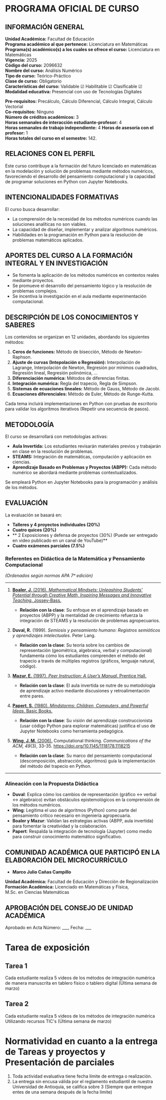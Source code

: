 # PROGRAMA OFICIAL DE CURSO

## INFORMACIÓN GENERAL

**Unidad Académica:** Facultad de Educación  
**Programa académico al que pertenece:** Licenciatura en Matemáticas  
**Programa(s) académico(s) a los cuales se ofrece el curso:** Licenciatura en Matemáticas  
**Vigencia:** 2025  
**Código del curso:** 2096632  
**Nombre del curso:** Análisis Numérico  
**Tipo de curso:** Teórico-Práctico  
**Clase de curso:** Obligatorio  
**Características del curso:** Validable ☑ Habilitable ☑ Clasificable ☑  
**Modalidad educativa:** Presencial con uso de Tecnologías Digitales  

**Pre-requisitos:** Precálculo, Cálculo Diferencial, Cálculo Integral, Cálculo Vectorial  
**Co-requisitos:** Ninguno  
**Número de créditos académicos:** 3  
**Horas semanales de interacción estudiante-profesor:** 4    
**Horas semanales de trabajo independiente:** 4
**Horas de asesoría con el profesor:** 1  
**Horas totales del curso en el semestre:** 142.   

## RELACIONES CON EL PERFIL
Este curso contribuye a la formación del futuro licenciado en matemáticas en la modelación y solución de problemas mediante métodos numéricos, favoreciendo el desarrollo del pensamiento computacional y la capacidad de programar soluciones en Python con Jupyter Notebooks.

## INTENCIONALIDADES FORMATIVAS
El curso busca desarrollar:
- La comprensión de la necesidad de los métodos numéricos cuando las soluciones analíticas no son viables.
- La capacidad de diseñar, implementar y analizar algoritmos numéricos.
- Habilidades en la programación en Python para la resolución de problemas matemáticos aplicados.

## APORTES DEL CURSO A LA FORMACIÓN INTEGRAL Y EN INVESTIGACIÓN
- Se fomenta la aplicación de los métodos numéricos en contextos reales mediante proyectos.
- Se promueve el desarrollo del pensamiento lógico y la resolución de problemas complejos.
- Se incentiva la investigación en el aula mediante experimentación computacional.

## DESCRIPCIÓN DE LOS CONOCIMIENTOS Y SABERES
Los contenidos se organizan en 12 unidades, abordando los siguientes métodos:

1. **Ceros de funciones:** Método de bisección, Método de Newton-Raphson.  
2. **Ajuste de curvas (Intepolación o Regresión):** Interpolación de Lagrange, Interpolación de Newton, Regresión por mínimos cuadrados, Regresión lineal, Regresión polinómica, ...  
3. **Diferenciación numérica:** Métodos de diferencias finitas.  
4. **Integración numérica:** Regla del trapecio, Regla de Simpson.  
5. **Sistemas de ecuaciones lineales:** Método de Gauss, Método de Jacobi.  
6. **Ecuaciones diferenciales:** Método de Euler, Método de Runge-Kutta.

Cada tema incluirá implementaciones en Python con pruebas de escritorio para validar los algoritmos iterativos (Repetir una secuencia de pasos). 

## METODOLOGÍA
El curso se desarrollará con metodologías activas:
- **Aula Invertida:** Los estudiantes revisarán materiales previos y trabajarán en clase en la resolución de problemas.
- **STEAMS:** Integración de matemáticas, computación y aplicación en ciencias.
- **Aprendizaje Basado en Problemas y Proyectos (ABPP):** Cada método numérico se abordará mediante problemas contextualizados.

Se empleará Python en Jupyter Notebooks para la programación y análisis de los métodos.

## EVALUACIÓN
La evaluación se basará en:
- **Talleres y 4 proyectos individuales (20%)**
- **Cuatro quices (20%)**
- ** 2 Exposiciones y defensa de proyectos (30%) (Puede ser entregado en video publicado en un canal de YouTube)**
- **Cuatro exámenes parciales (7.5%)**

### **Referentes en Didáctica de la Matemática y Pensamiento Computacional**  
*(Ordenados según normas APA 7ᵃ edición)*  

---

1. [**Boaler, J.** (2016). *Mathematical Mindsets: Unleashing Students’ Potential through Creative Math, Inspiring Messages and Innovative Teaching*. Jossey-Bass.](https://psycnet.apa.org/record/2016-07883-000)  
   - **Relación con la clase**: Su enfoque en el aprendizaje basado en proyectos (ABPP) y la mentalidad de crecimiento refuerza la integración de STEAMS y la resolución de problemas agropecuarios.  

2. **Duval, R.** (1999). *Semiosis y pensamiento humano: Registros semióticos y aprendizajes intelectuales*. Peter Lang.  
   - **Relación con la clase**: Su teoría sobre los cambios de representación (geométrica, algebraica, verbal y computacional) fundamenta cómo los estudiantes comprenden el método del trapecio a través de múltiples registros (gráficos, lenguaje natural, código).  

3. [**Mazur, E.** (1997). *Peer Instruction: A User’s Manual*. Prentice Hall.](https://mazur.harvard.edu/publications/peer-instruction-users-manual)  
   - **Relación con la clase**: El aula invertida se nutre de su metodología de aprendizaje activo mediante discusiones y retroalimentación entre pares.  

4. [**Papert, S.** (1980). *Mindstorms: Children, Computers, and Powerful Ideas*. Basic Books.](chrome-extension://efaidnbmnnnibpcajpcglclefindmkaj/https://worrydream.com/refs/Papert_1980_-_Mindstorms,_1st_ed.pdf)  
   - **Relación con la clase**: Su visión del aprendizaje construccionista (usar código Python para explorar matemáticas) justifica el uso de Jupyter Notebooks como herramienta pedagógica.  

5. [**Wing, J. M.** (2006).](https://dl.acm.org/doi/pdf/10.1145/1118178.1118215) Computational thinking. *Communications of the ACM, 49*(3), 33-35. https://doi.org/10.1145/1118178.1118215  
   - **Relación con la clase**: Su marco del pensamiento computacional (descomposición, abstracción, algoritmos) guía la implementación del método del trapecio en Python.  

---

### **Alineación con la Propuesta Didáctica**  
- **Duval**: Explica cómo los cambios de representación (gráfico ↔ verbal ↔ algebraico) evitan obstáculos epistemológicos en la comprensión de los métodos numéricos.  
- **Wing**: Legitima el uso de algoritmos (Python) como parte del pensamiento crítico necesario en ingeniería agropecuaria.  
- **Boaler y Mazur**: Validan las estrategias activas (ABPP, aula invertida) para fomentar la creatividad y la colaboración.  
- **Papert**: Respalda la integración de tecnología (Jupyter) como medio para construir conocimiento matemático significativo.  


## COMUNIDAD ACADÉMICA QUE PARTICIPÓ EN LA ELABORACIÓN DEL MICROCURRÍCULO
- **Marco Julio Cañas Campillo**
   
**Unidad Académica:** Facultad de Educación y Dirección de Regionalización  
**Formación Académica:** Licenciado en Matemáticas y Física,  
  M.Sc. en Ciencias Matemáticas  

## APROBACIÓN DEL CONSEJO DE UNIDAD ACADÉMICA
Aprobado en Acta Número: ___, Fecha: ___



  
  
# Tarea de exposición   

## Tarea 1
Cada estudiante realiza 5 videos de los métodos de integración numérica de manera manuscrita en tablero físico o tablero digital  (Última semana de marzo)   

## Tarea 2
Cada estudiante realiza 5 videos de los métodos de integración numérica Utilizando recursos TIC's  (Última semana de marzo)     


# Normatividad en cuanto a la entrega de Tareas y proyectos y Presentación de parciales  

1. Toda actividad evaluativa tiene fecha límite de entrega o realización.
2. La entrega sin encusa válida por el reglamento estudiantil de nuestra Universidad de Antioquia, se califica sobre 3 (Siempre que entregue entes de una semana después de la fecha límite)






